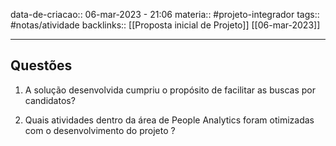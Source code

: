 data-de-criacao:: 06-mar-2023 - 21:06
materia:: #projeto-integrador 
tags:: #notas/atividade
backlinks:: [[Proposta inicial de Projeto]] [[06-mar-2023]]

---


## Questões

1. A solução desenvolvida cumpriu o propósito de facilitar as buscas por candidatos?

2. Quais atividades dentro da área de People Analytics foram otimizadas com o desenvolvimento do projeto ?